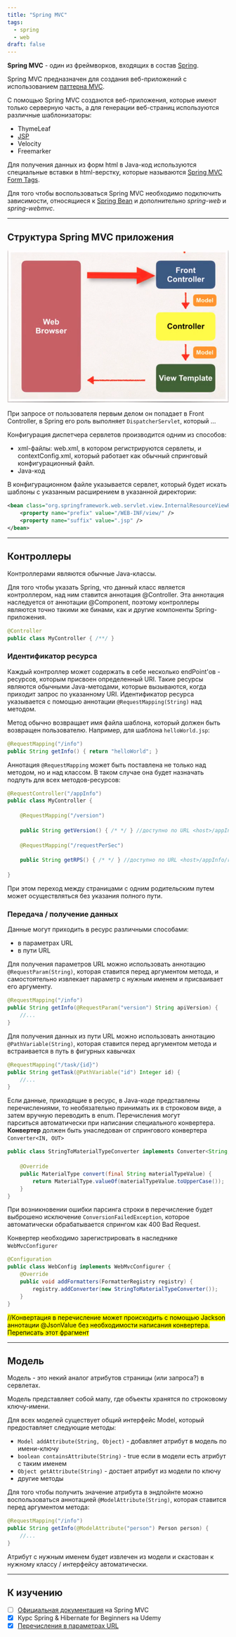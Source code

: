 ```yaml
---
title: "Spring MVC"
tags:
  - spring
  - web
draft: false
---
```


**Spring MVC** - один из фреймворков, входящих в состав [Spring](spring.md).

Spring MVC предназначен для создания веб-приложений с использованием [паттерна MVC](../patterns/mvc.md).

С помощью Spring MVC создаются веб-приложения, которые имеют только серверную часть, а для генерации веб-страниц используются различные шаблонизаторы:

- ThymeLeaf
- [JSP](../jsp/jsp.md)
- Velocity
- Freemarker

Для получения данных из форм html в Java-код используются специальные вставки в html-верстку, которые называются [Spring MVC Form Tags](mvc_form_tags.md).

Для того чтобы воспользоваться Spring MVC необходимо подключить зависимости, относящиеся к [Spring Bean](beans.md) и дополнительно *spring-web* и *spring-webmvc*.

---
## Структура Spring MVC приложения

![Spring MVC schema](../../images/spring_mvc_schema.png)

При запросе от пользователя первым делом он попадает в Front Controller, в Spring его роль выполняет `DispatcherServlet`, который ...

Конфигурация диспетчера сервлетов производится одним из способов:

- xml-файлы: web.xml, в котором регистрируются сервлеты, и contextConfig.xml, который работает как обычный спринговый конфигурационный файл.
- Java-код

В конфигурационном файле указывается сервлет, который будет искать шаблоны с указанным расширением в указанной директории:
```xml
<bean class="org.springframework.web.servlet.view.InternalResourceViewResolver">
    <property name="prefix" value="/WEB-INF/view/" />
    <property name="suffix" value=".jsp" />
</bean>
```

---
## Контроллеры

Контроллерами являются обычные Java-классы.

Для того чтобы указать Spring, что данный класс является контроллером, над ним ставится аннотация @Controller. Эта аннотация наследуется от аннотации @Component, поэтому контроллеры являются точно такими же бинами, как и другие компоненты Spring-приложения.
```java
@Controller
public class MyController { /**/ }
```

### Идентификатор ресурса

Каждый контроллер может содержать в себе несколько endPoint'ов - ресурсов, которым присвоен определенный URI. Такие ресурсы являются обычными Java-методами, которые вызываются, когда приходит запрос по указанному URI. Идентификатор ресурса указывается с помощью аннотации `@RequestMapping(String)` над методом.

Метод обычно возвращает имя файла шаблона, который должен быть возвращен пользователю. Например, для шаблона `helloWorld.jsp`:

```java
@RequestMapping("/info")
public String getInfo() { return "helloWorld"; }
```

Аннотация `@RequestMapping` может быть поставлена не только над методом, но и над классом. В таком случае она будет назначать подпуть для всех методов-ресурсов:

```java
@RequestController("/appInfo")
public class MyController {

    @RequestMapping("/version")

    public String getVersion() { /* */ } //доступно по URL <host>/appInfo/version

    @RequestMapping("/requestPerSec")

    public String getRPS() { /* */ } //доступно по URL <host>/appInfo/requestPerSec

}
```

При этом переход между страницами с одним родительским путем может осуществляться без указания полного пути.

### Передача / получение данных

Данные могут приходить в ресурс различными способами:

- в параметрах URL
- в пути URL

Для получения параметров URL можно использовать аннотацию `@RequestParam(String)`, которая ставится перед аргументом метода, и самостоятельно извлекает параметр с нужным именем и присваивает его аргументу.
```java
@RequestMapping("/info")
public String getInfo(@RequestParam("version") String apiVersion) {
    //...
}
```

Для получения данных из пути URL можно использовать аннотацию `@PathVariable(String)`, которая ставится перед аргументом метода и встраивается в путь в фигурных кавычках
```java
@RequestMapping("/task/{id}")
public String getTask(@PathVariable("id") Integer id) {
    //...
}
```

Если данные, приходящие в ресурс, в Java-коде представлены перечислениями, то необязательно принимать их в строковом виде, а затем вручную переводить в enum. Перечисления могут парситься автоматически при написании специального конвертера. **Конвертер** должен быть унаследован от спрингового конвертера `Converter<IN, OUT>`

```java
public class StringToMaterialTypeConverter implements Converter<String, MaterialType> {

    @Override
    public MaterialType convert(final String materialTypeValue) {
        return MaterialType.valueOf(materialTypeValue.toUpperCase());
    }
}
```

При возникновении ошибки парсинга строки в перечисление будет выброшено исключение `ConversionFailedException`, которое автоматически обрабатывается спрингом как 400 Bad Request.

Конвертер необходимо зарегистрировать в наследнике `WebMvcConfigurer`
```java
@Configuration
public class WebConfig implements WebMvcConfigurer {
    @Override
    public void addFormatters(FormatterRegistry registry) {
        registry.addConverter(new StringToMaterialTypeConverter());
    }
}
```

<mark>//Конвертация в перечисление может происходить с помощью Jackson аннотации @JsonValue без необходимости написания конвертера. Переписать этот фрагмент</mark>

---
## Модель

Модель - это некий аналог атрибутов страницы (или запроса?) в сервлетах.

Модель представляет собой мапу, где объекты хранятся по строковому ключу-имени.

Для всех моделей существует общий интерфейс Model, который предоставляет следующие методы:

- `Model addAttribute(String, Object)` - добавляет атрибут в модель по имени-ключу
- `boolean containsAttribute(String)` - true если в модели есть атрибут с таким именем
- `Object getAttribute(String)` - достает атрибут из модели по ключу
- другие методы

Для того чтобы получить значение атрибута в эндпойнте можно воспользоваться аннотацией `@ModelAttribute(String)`, которая ставится перед аргументом метода:
```java
@RequestMapping("/info")
public String getInfo(@ModelAttribute("person") Person person) {
    //...
}
```

Атрибут с нужным именем будет извлечен из модели и скастован к нужному классу / интерфейсу автоматически.

---
## К изучению

- [ ] [Официальная документация](https://docs.spring.io/spring/docs/current/spring-framework-reference/web.html) на Spring MVC
- [X] Курс Spring & Hibernate for Beginners на Udemy
- [X] [Перечисления в параметрах URL](https://www.baeldung.com/spring-enum-request-param)